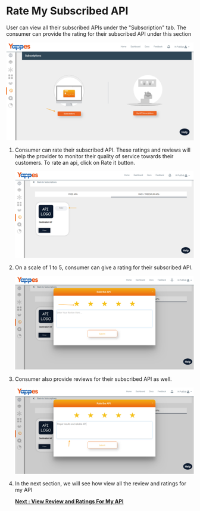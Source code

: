 Rate My Subscribed API
======================

User can view all their subscribed APIs under the "Subscription" tab.
The consumer can provide the rating for their subscribed API under this
section

![](images/dashboard/subscriptions/consumersubs_view_01.png)

1.  Consumer can rate their subscribed API. These ratings and reviews
    will help the provider to monitor their quality of service towards
    their customers. To rate an api, click on Rate it button.

    ![](images/dashboard/subscriptions/consumersubs_rate_01.png)

2.  On a scale of 1 to 5, consumer can give a rating for their
    subscribed API.

    ![](images/dashboard/subscriptions/consumersubs_rate_02.png)

3.  Consumer also provide reviews for their subscribed API as well.

    ![](images/dashboard/subscriptions/consumersubs_rate_03.png)

4.  In the next section, we will see how view all the review and ratings
    for my API 
    
    [**Next : View Review and Ratings For My
    API**](reviewRatingsProvider.md)
